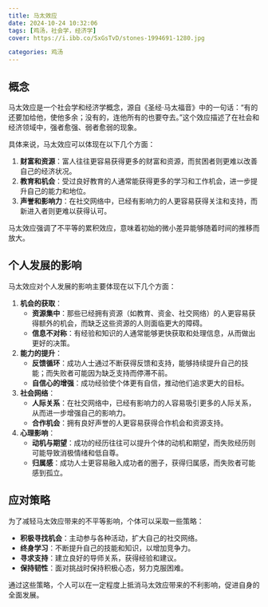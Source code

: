 ```yaml
---
title: 马太效应
date: 2024-10-24 10:32:06
tags: [鸡汤，社会学，经济学]
cover: https://i.ibb.co/SxGsTvD/stones-1994691-1280.jpg

categories: 鸡汤
---
```



## 概念


马太效应是一个社会学和经济学概念，源自《圣经·马太福音》中的一句话：“有的还要加给他，使他多余；没有的，连他所有的也要夺去。”这个效应描述了在社会和经济领域中，强者愈强、弱者愈弱的现象。

具体来说，马太效应可以体现在以下几个方面：

1. **财富和资源**：富人往往更容易获得更多的财富和资源，而贫困者则更难以改善自己的经济状况。
2. **教育和机会**：受过良好教育的人通常能获得更多的学习和工作机会，进一步提升自己的能力和地位。
3. **声誉和影响力**：在社交网络中，已经有影响力的人更容易获得关注和支持，而新进入者则更难以获得认可。

马太效应强调了不平等的累积效应，意味着初始的微小差异能够随着时间的推移而放大。



## 个人发展的影响


马太效应对个人发展的影响主要体现在以下几个方面：

1. **机会的获取**：
    - **资源集中**：那些已经拥有资源（如教育、资金、社交网络）的人更容易获得额外的机会，而缺乏这些资源的人则面临更大的障碍。
    - **信息不对称**：有经验和知识的人通常能够更快获取和处理信息，从而做出更好的决策。
2. **能力的提升**：
    - **反馈循环**：成功人士通过不断获得反馈和支持，能够持续提升自己的技能；而失败者可能因为缺乏支持而停滞不前。
    - **自信心的增强**：成功经验使个体更有自信，推动他们追求更大的目标。
3. **社会网络**：
    - **人际关系**：在社交网络中，已经有影响力的人容易吸引更多的人际关系，从而进一步增强自己的影响力。
    - **合作机会**：拥有良好声誉的人更容易获得合作机会和资源支持。
4. **心理影响**：
    - **动机与期望**：成功的经历往往可以提升个体的动机和期望，而失败经历则可能导致消极情绪和低自尊。
    - **归属感**：成功人士更容易融入成功者的圈子，获得归属感，而失败者可能感到孤立。

## 应对策略


为了减轻马太效应带来的不平等影响，个体可以采取一些策略：

+ **积极寻找机会**：主动参与各种活动，扩大自己的社交网络。
+ **终身学习**：不断提升自己的技能和知识，以增加竞争力。
+ **寻求支持**：建立良好的导师关系，获得经验和建议。
+ **保持韧性**：面对挑战时保持积极心态，努力克服困难。

通过这些策略，个人可以在一定程度上抵消马太效应带来的不利影响，促进自身的全面发展。

